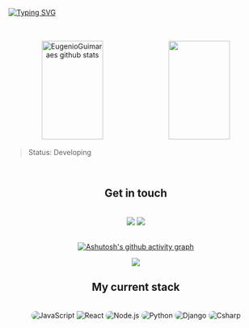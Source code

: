 [![Typing SVG](https://readme-typing-svg.herokuapp.com/?color=FFFFFF&size=35&center=true&vCenter=true&width=1000&lines=HI+THERE,+my+name+is+Eugênio+Lobo;I'm+a+full+stack+developer;I'm+from+Brazil;I'm+a+Web+Developer+student;Welcome+to+my+GitHub+page!+:%29)](https://git.io/typing-svg)

<br/>
<br/>

<div align="center">  
  <img width="49%" height="195px" src="https://github-readme-stats.vercel.app/api?username=EugenioGuimaraes&show_icons=true&count_private=true&hide_border=true&title_color=FFFFFF&icon_color=00FAAC&text_color=E6E7E8&bg_color=0d1117" alt="EugenioGuimaraes github stats" /> 
  <img width="49%" height="195px" src="https://github-readme-stats.vercel.app/api/top-langs/?username=EugenioGuimaraes&layout=compact&hide_border=true&title_color=FFFFFF&text_color=00FAAC&bg_color=0d1117" />
</div>

> Status: Developing


<div align="center" style="display: inline_block">
  <br/>
  <h2>Get in touch</h2>
  <br/>
  <a href = "mailto:eugenio.guimaraes1112@gmail.com"><img src="https://img.shields.io/badge/-Gmail-%23333?style=for-the-badge&logo=gmail&logoColor=white" target="_blank"></a>
  <a href="https://www.linkedin.com/in/eugenio-lobo-guimaraes-1701aa1a2/" target="_blank"><img src="https://img.shields.io/badge/-LinkedIn-%230077B5?style=for-the-badge&logo=linkedin&logoColor=white" target="_blank"></a> 
  
 
  <br/>
  <br/>
  
  [![Ashutosh's github activity graph](https://github-readme-activity-graph.cyclic.app/graph?username=EugenioGuimaraes&bg_color=0d1117&color=FFFFFF&line=0077b5&point=03cc8f&area=true&hide_border=true)](https://github.com/ashutosh00710/github-readme-activity-graph)
  
  <a href="https://github.com/pedrolibas">
  <img src ="https://github-readme-streak-stats.herokuapp.com?user=EugenioGuimaraes&theme=dark&hide_border=true&background=FFFFFF00">
</a>
  
  
<!--   ![Snake animation](https://github.com/EugenioGuimaraes/EugenioGuimaraes/blob/output/github-contribution-grid-snake.svg) -->
 
  
</div>

<div align="center">
  <h2>My current stack</h2>
  <br/>
  <img src="https://img.shields.io/badge/JavaScript-323330?style=for-the-badge&logo=javascript&logoColor=F7DF1E" style="border-radius: 30px" alt="JavaScript" target="_blank">
  <img src="https://img.shields.io/badge/React-20232A?style=for-the-badge&logo=react&logoColor=61DAFB" alt="React" target="_blank">
  <img src="https://img.shields.io/badge/Node.js-43853D?style=for-the-badge&logo=node.js&logoColor=white" style="border-radius: 30px" alt="Node.js" target="_blank">
  <img src="https://img.shields.io/badge/Python-3776AB?style=for-the-badge&logo=python&logoColor=white" style="border-radius: 30px" alt="Python" target="_blank">
  <img src="https://img.shields.io/badge/Django-092d1f?style=for-the-badge&logo=django&logoColor=white" style="border-radius: 30px" alt="Django" target="_blank">
  <img src="https://img.shields.io/badge/C%23-239120?style=for-the-badge&logo=c-sharp&logoColor=white" style="border-radius: 30px" alt="Csharp" target="_blank">
</div>
